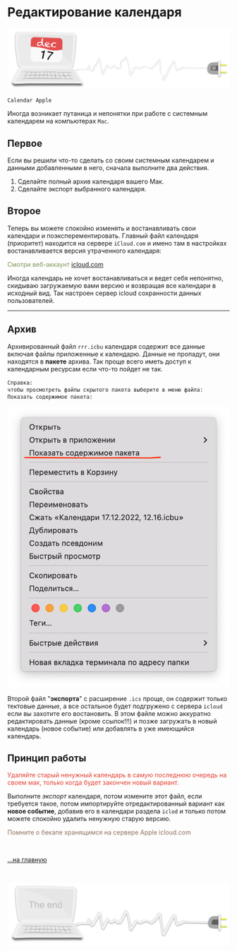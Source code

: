 <div class="navi"><nav id="navi"><!-- js --></nav></div>

# Редактирование календаря

<span id="comp-start-img" class="img" onclick="imgResize(99,0.3)">![image-top](assets/svg/comp-ical.svg)</span>

	Calendar Apple

Иногда возникает путаница и непонятки при работе с системным календарем на компьютерах `Mac`.

## Первое

Если вы решили что-то сделать со своим системным календарем и данными добавленными в него, сначала выполните два действия.

1. Сделайте полный архив календаря вашего Мак.
2. Сделайте экспорт выбранного календаря.

   

## Второе

Теперь вы можете спокойно изменять и востанавливать свои календари и поэксперементировать. Главный файл календаря (приоритет) находится на сервере  `iCloud.com` и имено там в настройках востанавливается версия утраченного календаря:

<span style="color: #7C9655;">Cмотри веб-аккаунт [icloud.com](https://icloud.com)

Иногда календарь не хочет востанавливаться и ведет себя непонятно, скидываю загружаемую вами версию и возвращая все календари в исходный вид. Так настроен сервер icloud сохранности данных пользователей.

---

## Архив

Архивированный файл `rrr.icbu` календаря содержит все данные включая файлы приложенные к календарю. Данные не пропадут, они находятся в **пакете** архива. Так проще всего иметь доступ к календарным ресурсам если что-то пойдет не так.

	Справка: 
	чтобы просмотреть файлы скрытого пакета выберите в меню файла:  Показать содержимое пакета:

<span id="icbu-img" class="img" onclick="imgResize()">![img](assets/img/icbu.png)</span>

Второй файл "**экспорта**" с расширение `.ics` проще, он содержит только тектовые данные, а все остальное будет подгружено с сервера `icloud` если вы захотите его востановить. В этом файле можно аккуратно редактировать данные (кроме ссылок!!!) и позже загружать в новый календарь (новое событие) или добавлять в уже имеющийся календарь.

## Принцип работы

<span style="color: #e34234;">Удаляйте старый ненужный календарь в самую последнюю очередь на своем мак, только когда будет закончен новый вариант. 

Выполните *экспорт* календаря, потом измените этот файл, если требуется такое, потом импортируйте отредактированный вариант как **новое событие**, добавив его в календари раздела `iclod` и только потом можете спокойно удалить ненужную старую версию.

<span style="color: #8F7161;">Помните о бекапе хранящимся на сервере Apple icloud.com



<br>

[…на главную](/)

<br>

<span id="comp-end-img" class="img" onclick="imgResize()">![image-bottom](assets/svg/comp-end.svg)</span>


<script src="assets/js/navi.js"></script>